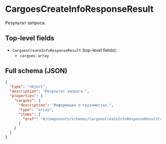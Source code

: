 # CargoesCreateInfoResponseResult

Результат запроса.

## Top-level fields
- `CargoesCreateInfoResponseResult` (top-level fields):
  - `cargoes`: `array`

## Full schema (JSON)
```json
{
  "type": "object",
  "description": "Результат запроса.",
  "properties": {
    "cargoes": {
      "description": "Информация о грузоместах.",
      "type": "array",
      "items": {
        "$ref": "#/components/schemas/CargoesCreateInfoResponseResultCargo"
      }
    }
  }
}
```
